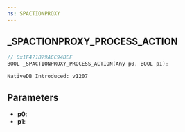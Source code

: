 ```yaml
---
ns: SPACTIONPROXY
---
```

## _SPACTIONPROXY_PROCESS_ACTION

```c
// 0x1F471B79ACC94BEF
BOOL _SPACTIONPROXY_PROCESS_ACTION(Any p0, BOOL p1);
```

```
NativeDB Introduced: v1207
```

## Parameters
* **p0**:
* **p1**:
